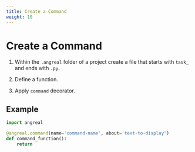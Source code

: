 ```yaml
---
title: Create a Command
weight: 10
---
```


# Create a Command

1. Within the `.angreal` folder of a project create a file that starts with `task_` and ends with `.py`.

2. Define a function.

3. Apply `command` decorator.

## Example

```python
import angreal

@angreal.command(name='command-name', about='text-to-display')
def command_function():
    return
```
